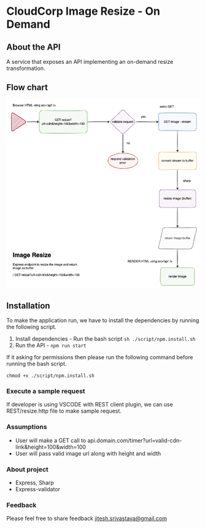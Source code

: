 # CloudCorp Image Resize - On Demand

## About the API
A service that exposes an API implementing an on-demand resize transformation.
## Flow chart
![Alt text](image-resizer.png "Image Resize")

## Installation

To make the application run, we have to install the dependencies by running the following script. 

1. Install dependencies - Run the bash script ```sh ./script/npm.install.sh``` 
2. Run the API - ``` npm run start ```

If it asking for permissions then please run the following command before running the bash script.
```
chmod +x ./script/npm.install.sh
```
### Execute a sample request
If developer is using VSCODE with REST client plugin, we can use REST/resize.http file to make sample request.

### Assumptions
- User will make a GET call to api.domain.com/timer?url=valid-cdn-link&height=100&width=100
- User will pass valid image url along with height and width

### About project
- Express, Sharp
- Express-validator
### Feedback
Please feel free to share feedback jitesh.srivastava@gmail.com

